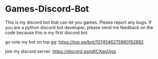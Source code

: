 # Games-Discord-Bot
This is my discord bot that can let you games. Please report any bugs. If you are a python discord bot developer, please send me feedback on the code because this is my first discord bot.


go vote my bot on top.gg: https://top.gg/bot/1074546275980152892

join my discord server: https://discord.gg/pKCXqqUjgz
